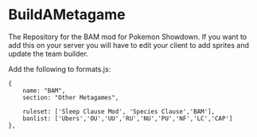 # BuildAMetagame
The Repository for the BAM mod for Pokemon Showdown. If you want to add this on your server you will have to edit your client to add sprites and update the team builder.


Add the following to formats.js:

	{
		name: "BAM",
		section: "Other Metagames",

		ruleset: ['Sleep Clause Mod', 'Species Clause','BAM'],
		banlist: ['Ubers','OU','UU','RU','NU','PU','NF','LC','CAP'] 
	},
	
